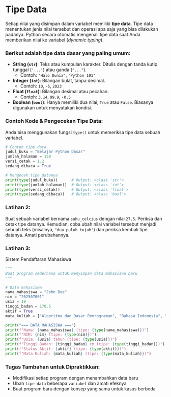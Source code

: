 
# **Tipe Data**

Setiap nilai yang disimpan dalam variabel memiliki **tipe data**. Tipe data menentukan jenis nilai tersebut dan operasi apa saja yang bisa dilakukan padanya. Python secara otomatis mengenali tipe data saat Anda memberikan nilai ke variabel (*dynamic typing*).

### Berikut adalah tipe data dasar yang paling umum:

  * **String (`str`)**: Teks atau kumpulan karakter. Ditulis dengan tanda kutip tunggal (`'...'`) atau ganda (`"..."`).
      * Contoh: `"Halo Dunia"`, `'Python 101'`
  * **Integer (`int`)**: Bilangan bulat, tanpa desimal.
      * Contoh: `10`, `-5`, `2023`
  * **Float (`float`)**: Bilangan desimal atau pecahan.
      * Contoh: `3.14`, `99.9`, `-0.5`
  * **Boolean (`bool`)**: Hanya memiliki dua nilai, `True` atau `False`. Biasanya digunakan untuk menyatakan kondisi.

### **Contoh Kode & Pengecekan Tipe Data:**

Anda bisa menggunakan fungsi `type()` untuk memeriksa tipe data sebuah variabel.

```python
# Contoh tipe data
judul_buku = "Belajar Python Dasar"
jumlah_halaman = 150
versi_cetak = 1.2
sedang_dibaca = True

# Mengecek tipe datanya
print(type(judul_buku))      # Output: <class 'str'>
print(type(jumlah_halaman))  # Output: <class 'int'>
print(type(versi_cetak))     # Output: <class 'float'>
print(type(sedang_dibaca))   # Output: <class 'bool'>
```

### **Latihan 2:**

Buat sebuah variabel bernama `suhu_celcius` dengan nilai `27.5`. Periksa dan cetak tipe datanya. Kemudian, coba ubah nilai variabel tersebut menjadi sebuah teks (misalnya, `"dua puluh tujuh"`) dan periksa kembali tipe datanya. Amati perubahannya.

### **Latihan 3:**

Sistem Pendaftaran Mahasiswa

```python
"""
Buat program sederhana untuk menyimpan data mahasiswa baru
"""

# Data mahasiswa
nama_mahasiswa = "John Doe"
nim = "202507001"
usia = 19
tinggi_badan = 170.5
aktif = True
mata_kuliah = ["Algoritma dan Dasar Pemrograman", "Bahasa Indonesia", "Sistem Operasi"]

print("=== DATA MAHASISWA ===")
print(f"Nama: {nama_mahasiswa} (tipe: {type(nama_mahasiswa)})")
print(f"NIM: {nim} (tipe: {type(nim)})")
print(f"Usia: {usia} tahun (tipe: {type(usia)})")
print(f"Tinggi Badan: {tinggi_badan} cm (tipe: {type(tinggi_badan)})")
print(f"Status Aktif: {aktif} (tipe: {type(aktif)})")
print(f"Mata Kuliah: {mata_kuliah} (tipe: {type(mata_kuliah)})")

```
 ### Tugas Tambahan untuk Dipraktikkan:

- Modifikasi setiap program dengan menambahkan data baru
- Ubah `tipe data` beberapa `variabel` dan amati efeknya
- Buat program baru dengan konsep yang sama untuk kasus berbeda